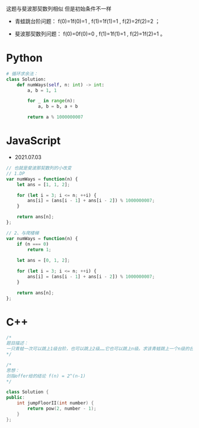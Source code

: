这题与斐波那契数列相似 但是初始条件不一样

- 青蛙跳台阶问题： f(0)=1f(0)=1 , f(1)=1f(1)=1 , f(2)=2f(2)=2 ；

- 斐波那契数列问题： f(0)=0f(0)=0 , f(1)=1f(1)=1 , f(2)=1f(2)=1 。


# Python 

```python
# 循环求余法：
class Solution:
    def numWays(self, n: int) -> int:
        a, b = 1, 1

        for _ in range(n):
            a, b = b, a + b

        return a % 1000000007
```


# JavaScript

- 2021.07.03

```js
// 也就是斐波那契数列的小改变
// 1.DP
var numWays = function(n) {
    let ans = [1, 1, 2];

    for (let i = 3; i <= n; ++i) {
        ans[i] = (ans[i - 1] + ans[i - 2]) % 1000000007;
    }

    return ans[n];
};

// 2、与爬楼梯
var numWays = function(n) {
    if (n === 0)
        return 1;
        
    let ans = [0, 1, 2];

    for (let i = 3; i <= n; ++i) {
        ans[i] = (ans[i - 1] + ans[i - 2]) % 1000000007;
    }

    return ans[n];
};
```

# C++

```C++
/*
题目描述：
一只青蛙一次可以跳上1级台阶，也可以跳上2级……它也可以跳上n级。求该青蛙跳上一个n级的台阶总共有多少种跳法。
*/

/*
思想：
剑指offer给的结论 f(n) = 2^(n-1)
*/

class Solution {
public:
    int jumpFloorII(int number) {
        return pow(2, number - 1);
    }
};
```
